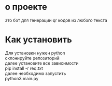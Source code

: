 <h1>о проекте</h1>
это бот для генерации qr кодов из любого текста
<h1>Как установить</h1>
Для установки нужен python <br/> 
склонируйте репозиторий <br/> 
далее установите все зависимости <br/> 
pip install -r req.txt <br/> 
далее необходимо запустить <br/> 
python3 main.py <br/> 